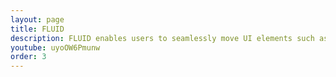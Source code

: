 ```yaml
---
layout: page
title: FLUID
description: FLUID enables users to seamlessly move UI elements such as a chat box or a video playback from one device to a different device. FLUID support this for <i>unmodified</i> apps, such as Netflix and Google Meet. For more information, check out the website at <a href="http://cps.kaist.ac.kr/?page=research/fluid/contents.html">http://cps.kaist.ac.kr/?page=research/fluid/contents.html</a>.
youtube: uyoOW6Pmunw
order: 3
---
```


